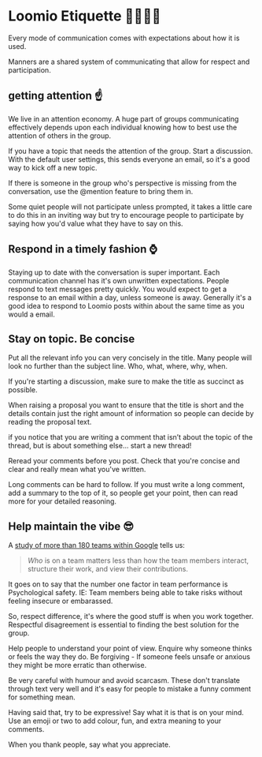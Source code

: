 # Loomio Etiquette 👨‍👩‍👧‍👦

Every mode of communication comes with expectations about how it is used.

Manners are a shared system of communicating that allow for respect and participation.


## getting attention ☝️
We live in an attention economy. A huge part of groups communicating effectively depends upon each individual knowing how to best use the attention of others in the group.

If you have a topic that needs the attention of the group. Start a discussion. With the default user settings, this sends everyone an email, so it's a good way to kick off a new topic. 

If there is someone in the group who's perspective is missing from the conversation, use the @mention feature to bring them in.

Some quiet people will not participate unless prompted, it takes a little care to do this in an inviting way but try to encourage people to participate by saying how you'd value what they have to say on this.

## Respond in a timely fashion ⌚️
Staying up to date with the conversation is super important. Each communication channel has it's own unwritten expectations. People respond to text messages pretty quickly. You would expect to get a response to an email within a day, unless someone is away. Generally it's a good idea to respond to Loomio posts within about the same time as you would a email.

## Stay on topic. Be concise
Put all the relevant info you can very concisely in the title. Many people  will look no further than the subject line. Who, what, where, why, when.

If you're starting a discussion, make sure to make the title as succinct as possible. 

When raising a proposal you want to ensure that the title is short and the details contain just the right amount of information so people can decide by reading the proposal text.

if you notice that you are writing a comment that isn’t about the topic of the thread, but is about something else... start a new thread!

Reread your comments before you post. Check that you're concise and clear and really mean what you've written.

Long comments can be hard to follow. If you must write a long comment, add a summary to the top of it, so people get your point, then can read more for your detailed reasoning.


## Help maintain the vibe 😎

A [study of more than 180 teams within Google](https://rework.withgoogle.com/blog/five-keys-to-a-successful-google-team/) tells us: 

> _Who_ is on a team matters less than how the team members interact, structure their work, and view their contributions.

It goes on to say that the number one factor in team performance is 
Psychological safety. IE: Team members being able to take risks without feeling insecure or embarassed.

So, respect difference, it's where the good stuff is when you work together. Respectful disagreement is essential to finding the best solution for the group. 

Help people to understand your point of view. Enquire why someone thinks or feels the way they do. Be forgiving - If someone feels unsafe or anxious they might be more erratic than otherwise.

Be very careful with humour and avoid scarcasm. These don't translate through text very well and it's easy for people to mistake a funny comment for something mean.

Having said that, try to be expressive! Say what it is that is on your mind. Use an emoji or two to add colour, fun, and extra meaning to your comments.

When you thank people, say what you appreciate. 
